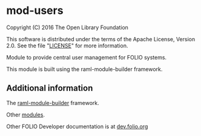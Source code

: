 # mod-users

Copyright (C) 2016 The Open Library Foundation

This software is distributed under the terms of the Apache License,
Version 2.0. See the file "[LICENSE](LICENSE)" for more information.

Module to provide central user management for FOLIO systems.

This module is built using the raml-module-builder framework.

## Additional information

The [raml-module-builder](https://github.com/folio-org/raml-module-builder) framework.

Other [modules](http://dev.folio.org/source-code/#server-side).

Other FOLIO Developer documentation is at [dev.folio.org](http://dev.folio.org/)
